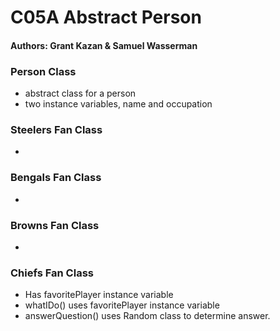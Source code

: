 # C05A Abstract Person
#### Authors: Grant Kazan & Samuel Wasserman

### Person Class
- abstract class for a person
- two instance variables, name and occupation

### Steelers Fan Class
- 

### Bengals Fan Class
- 

### Browns Fan Class
- 

### Chiefs Fan Class
- Has favoritePlayer instance variable
- whatIDo() uses favoritePlayer instance variable
- answerQuestion() uses Random class to determine answer.

